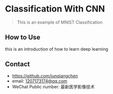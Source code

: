 # Classification With CNN
> This is an example of MNIST Classification

## How to Use
this is an introduction of how to learn deep learning

## Contact
* https://github.com/junqiangchen
* email: 1207173174@qq.com
* WeChat Public number: 最新医学影像技术
